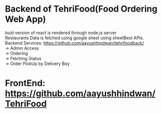 # Backend of TehriFood(Food Ordering Web App)
buid version of react is rendered through node.js server<br/>
Restaurants Data is fetched using google sheet using sheetBest APIs.<br/>
Backend Services: https://github.com/aayushhindwan/tehrifoodback/<br/>
-> Admin Access<br/>
-> Ordering <br/>
-> Fetching Status <br/> 
-> Order PickUp by Delivery Boy
<br/>
# FrontEnd: https://github.com/aayushhindwan/TehriFood
